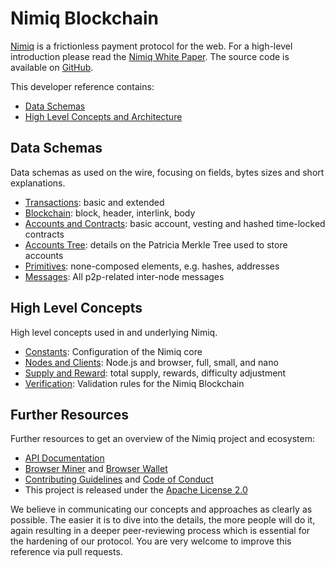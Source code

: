 # Nimiq Blockchain
[Nimiq](https://nimiq.com/) is a frictionless payment protocol for the web. For a high-level introduction please read the [Nimiq White Paper](https://medium.com/nimiq-network/nimiq-a-peer-to-peer-payment-protocol-native-to-the-web-ffd324bb084). The source code is available on [GitHub](https://github.com/nimiq-network/core).

This developer reference contains:

* [Data Schemas](#data-schemas)
* [High Level Concepts and Architecture](#high-level-concepts)

## Data Schemas

Data schemas as used on the wire, focusing on fields, bytes sizes and short explanations.

* [Transactions](chapters/transactions.md): basic and extended
* [Blockchain](chapters/block.md): block, header, interlink, body
* [Accounts and Contracts](chapters/accounts-and-contracts.md): basic account, vesting and hashed time-locked contracts
* [Accounts Tree](chapters/account-tree.md): details on the Patricia Merkle Tree used to store accounts
* [Primitives](chapters/primitives.md): none-composed elements, e.g. hashes, addresses
* [Messages](chapters/messages.md): All p2p-related inter-node messages

## High Level Concepts

High level concepts used in and underlying Nimiq.

* [Constants](chapters/constants.md): Configuration of the Nimiq core
* [Nodes and Clients](chapters/nodes-and-clients.md): Node.js and browser, full, small, and nano
* [Supply and Reward](chapters/supply-and-reward.md): total supply, rewards, difficulty adjustment
* [Verification](chapters/verify.md): Validation rules for the Nimiq Blockchain

## Further Resources
Further resources to get an overview of the Nimiq project and ecosystem:
* [API Documentation](https://github.com/nimiq-network/core/blob/master/dist/API_DOCUMENTATION.md)
* [Browser Miner](https://nimiq.com/miner) and [Browser Wallet](https://nimiq.com/wallet)
* [Contributing Guidelines](https://github.com/nimiq-network/core/blob/master/.github/CONTRIBUTING.md) and [Code of Conduct](https://github.com/nimiq-network/core/blob/master/.github/CODE_OF_CONDUCT.md)
* This project is released under the [Apache License 2.0](https://github.com/nimiq-network/core/blob/master/LICENSE.md)


We believe in communicating our concepts and approaches as clearly as possible. The easier it is to dive into the details, the more people will do it, again resulting in a deeper peer-reviewing process which is essential for the hardening of our protocol. 
You are very welcome to improve this reference via pull requests.



